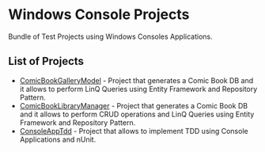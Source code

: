 # Windows Console Projects

Bundle of Test Projects using Windows Consoles Applications.

## List of Projects

* [ComicBookGalleryModel](https://github.com/gironmolina/consoleAppRepo/tree/master/ComicBookGalleryModel) - Project that generates a Comic Book DB and it allows to perform LinQ Queries using Entity Framework and Repository Pattern.
* [ComicBookLibraryManager](https://github.com/gironmolina/consoleAppRepo/tree/master/ComicBookLibraryManager) - Project that generates a Comic Book DB and it allows to perform CRUD operations and LinQ Queries using Entity Framework and Repository Pattern.
* [ConsoleAppTdd](https://github.com/gironmolina/consoleAppRepo/tree/master/ConsoleAppTdd) - Project that allows to implement TDD using Console Applications and nUnit.